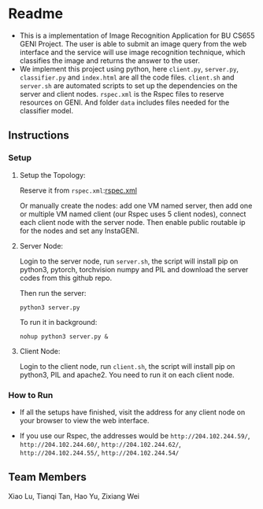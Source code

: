 # Readme
- This is a implementation of Image Recognition Application for BU CS655 GENI Project. The user is able to submit an image query from the web interface and the service will use image recognition technique, which classifies the image and returns the answer to the user.
- We implement this project using python, here ```client.py```, ```server.py```, ```classifier.py``` and ```index.html``` are all the code files. ```client.sh``` and ```server.sh``` are automated scripts to set up the dependencies on the server and client nodes. ```rspec.xml``` is the Rspec files to reserve resources on GENI. And folder ```data``` includes files needed for the classifier model.
## Instructions
### Setup
1. Setup the Topology:

   Reserve it from ```rspec.xml```:[rspec.xml](https://raw.githubusercontent.com/lux1997/CS655_grp/main/rspec.xml)

   Or manually create the nodes: add one VM named server, then add one or multiple VM named client (our Rspec uses 5 client nodes), connect each client node with the server node. Then enable public routable ip for the nodes and set any InstaGENI.

2. Server Node:

   Login to the server node, run ```server.sh```, the script will install pip on python3, pytorch, torchvision numpy and PIL and download the server codes from this github repo.

   Then run the server:
   ```
   python3 server.py
   ```
   To run it in background:
   ```
   nohup python3 server.py &
   ```
3. Client Node:

   Login to the client node, run ```client.sh```, the script will install pip on python3, PIL and apache2. You need to run it on each client node.
### How to Run
- If all the setups have finished, visit the address for any client node on your browser to view the web interface. 

- If you use our Rspec, the addresses would be ```http://204.102.244.59/```, ```http://204.102.244.60/```, ```http://204.102.244.62/```, ```http://204.102.244.55/```, ```http://204.102.244.54/```
## Team Members
Xiao Lu, Tianqi Tan, Hao Yu, Zixiang Wei
